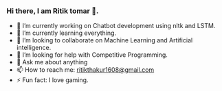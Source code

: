 ### Hi there, I am Ritik tomar 👋.

- 🔭 I’m currently working on Chatbot development using nltk and LSTM.
- 🌱 I’m currently learning everything.
- 👯 I’m looking to collaborate on Machine Learning and Artificial intelligence.
- 🤔 I’m looking for help with Competitive Programming.
- 💬 Ask me about anything
- 📫 How to reach me: ritikthakur1608@gmail.com
- ⚡ Fun fact: I love gaming.

